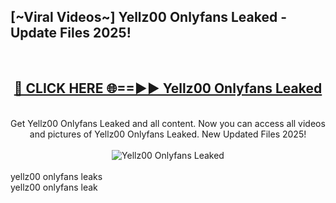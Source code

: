 <h2>[~Viral Videos~] Yellz00 Onlyfans Leaked - Update Files 2025!</h2>
<br>
<div align="center">
<h2><a href="https://betterlinks.top/A2PfLJ" rel="nofollow">🔴 CLICK HERE 🌐==►► Yellz00 Onlyfans Leaked</a></h2>
<br>
Get Yellz00 Onlyfans Leaked and all content. Now you can access all videos and pictures of Yellz00 Onlyfans Leaked. New Updated Files 2025!
<br>
<br>
<a href="https://betterlinks.top/A2PfLJ" rel="nofollow" data-target="animated-image.originalLink"><img src="https://i.ibb.co.com/WyWwxjT/player-gif2.gif" alt="Yellz00 Onlyfans Leaked" style="max-width: 100%; display: inline-block;" data-target="animated-image.originalImage"></a>
</div>
<br>
yellz00 onlyfans leaks<br>
yellz00 onlyfans leak